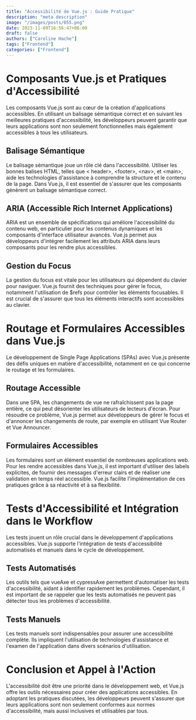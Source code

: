 ```yaml
---
title: "Accessibilité de Vue.js : Guide Pratique"
description: "meta description"
image: "/images/posts/055.png"
date: 2023-11-09T16:56:47+06:00
draft: false
authors: ["Caroline Hache"]
tags: ["Frontend"]
categories: ["Frontend"]
---
```


# Composants Vue.js et Pratiques d'Accessibilité
Les composants Vue.js sont au cœur de la création d'applications accessibles. En utilisant un balisage sémantique correct et en suivant les meilleures pratiques d'accessibilité, les développeurs peuvent garantir que leurs applications sont non seulement fonctionnelles mais également accessibles à tous les utilisateurs.

## Balisage Sémantique
Le balisage sémantique joue un rôle clé dans l'accessibilité. Utiliser les bonnes balises HTML, telles que &lt; header>, &lt;footer>, &lt;nav>, et &lt;main>, aide les technologies d'assistance à comprendre la structure et le contenu de la page. Dans Vue.js, il est essentiel de s'assurer que les composants génèrent un balisage sémantique correct.

## ARIA (Accessible Rich Internet Applications)
ARIA est un ensemble de spécifications qui améliore l'accessibilité du contenu web, en particulier pour les contenus dynamiques et les composants d'interface utilisateur avancés. Vue.js permet aux développeurs d'intégrer facilement les attributs ARIA dans leurs composants pour les rendre plus accessibles.

## Gestion du Focus
La gestion du focus est vitale pour les utilisateurs qui dépendent du clavier pour naviguer. Vue.js fournit des techniques pour gérer le focus, notamment l'utilisation de $refs pour contrôler les éléments focusables. Il est crucial de s'assurer que tous les éléments interactifs sont accessibles au clavier.

# Routage et Formulaires Accessibles dans Vue.js
Le développement de Single Page Applications (SPAs) avec Vue.js présente des défis uniques en matière d'accessibilité, notamment en ce qui concerne le routage et les formulaires.

## Routage Accessible
Dans une SPA, les changements de vue ne rafraîchissent pas la page entière, ce qui peut désorienter les utilisateurs de lecteurs d'écran. Pour résoudre ce problème, Vue.js permet aux développeurs de gérer le focus et d'annoncer les changements de route, par exemple en utilisant Vue Router et Vue Announcer.

## Formulaires Accessibles
Les formulaires sont un élément essentiel de nombreuses applications web. Pour les rendre accessibles dans Vue.js, il est important d'utiliser des labels explicites, de fournir des messages d'erreur clairs et de réaliser une validation en temps réel accessible. Vue.js facilite l'implémentation de ces pratiques grâce à sa réactivité et à sa flexibilité.

# Tests d'Accessibilité et Intégration dans le Workflow
Les tests jouent un rôle crucial dans le développement d'applications accessibles. Vue.js supporte l'intégration de tests d'accessibilité automatisés et manuels dans le cycle de développement.

## Tests Automatisés
Les outils tels que vueAxe et cypressAxe permettent d'automatiser les tests d'accessibilité, aidant à identifier rapidement les problèmes. Cependant, il est important de se rappeler que les tests automatisés ne peuvent pas détecter tous les problèmes d'accessibilité.

## Tests Manuels
Les tests manuels sont indispensables pour assurer une accessibilité complète. Ils impliquent l'utilisation de technologies d'assistance et l'examen de l'application dans divers scénarios d'utilisation.

# Conclusion et Appel à l'Action
L'accessibilité doit être une priorité dans le développement web, et Vue.js offre les outils nécessaires pour créer des applications accessibles. En adoptant les pratiques discutées, les développeurs peuvent s'assurer que leurs applications sont non seulement conformes aux normes d'accessibilité, mais aussi inclusives et utilisables par tous.